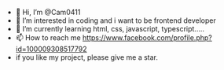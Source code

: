 - 👋 Hi, I’m @Cam0411
- 👀 I’m interested in coding and i want to be frontend developer
- 🌱 I’m currently learning html, css, javascript, typescript.....
- 📫 How to reach me https://www.facebook.com/profile.php?id=100009308517792
- if you like my project, please give me a star.
<!---
Cam0411/Cam0411 is a ✨ special ✨ repository because its `README.md` (this file) appears on your GitHub profile.
You can click the Preview link to take a look at your changes.
--->
